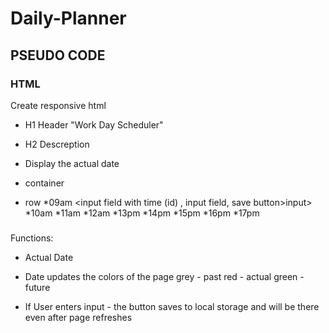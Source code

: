 # Daily-Planner

## PSEUDO CODE

### HTML

Create responsive html
 * H1 Header "Work Day Scheduler"
 * H2 Descreption
 * Display the actual date

 * container
 * row 
    *09am
    <input field with time (id) , input field, save button>input>
    *10am
    *11am
    *12am
    *13pm
    *14pm
    *15pm
    *16pm
    *17pm


###

Functions:

* Actual Date 



* Date updates the colors of the page 
    grey - past
    red - actual
    green - future

* If User enters input -  the button saves to local storage and will be there even after page refreshes






